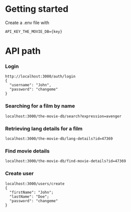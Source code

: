 # Getting started
Create a .env file with 
```
API_KEY_THE_MOVIE_DB={key}
```

# API path

### Login 
```
http://localhost:3000/auth/login
{
  "username": "John",
  "password": "changeme"
}
```

### Searching for a film by name

```
localhost:3000/the-movie-db/search?expression=avenger
```

### Retrieving lang details for a film

```
localhost:3000/the-movie-db/lang-details?id=47369
```

### Find movie details

```
localhost:3000/the-movie-db/find-movie-details?id=47369
```

### Create user

```
localhost:3000/users/create
{
  "firstName": "John";
  "lastName": "Doe";
  "password": "changeme"
}

```

